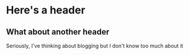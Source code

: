 # Here's a header 
## What about another header

Seriously, I've thinking about blogging but I don't know too much about it
